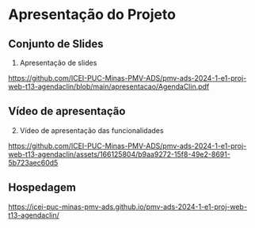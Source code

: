 # Apresentação do Projeto

## Conjunto de Slides

1. Apresentação de slides

https://github.com/ICEI-PUC-Minas-PMV-ADS/pmv-ads-2024-1-e1-proj-web-t13-agendaclin/blob/main/apresentacao/AgendaClin.pdf



## Vídeo de apresentação

2. Vídeo de apresentação das funcionalidades

https://github.com/ICEI-PUC-Minas-PMV-ADS/pmv-ads-2024-1-e1-proj-web-t13-agendaclin/assets/166125804/b9aa9272-15f8-49e2-8691-5b723aec60d5


## Hospedagem

https://icei-puc-minas-pmv-ads.github.io/pmv-ads-2024-1-e1-proj-web-t13-agendaclin/
